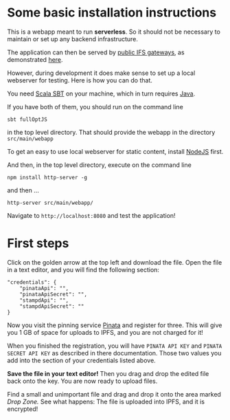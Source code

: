 # Some basic installation instructions #

This is a webapp meant to run
**serverless**. So it should
not be necessary to maintain or set up
any backend infrastructure.

The application can then be served by 
[public IFS gateways](https://ipfs.github.io/public-gateway-checker/),
as demonstrated 
[here](https://gateway.pinata.cloud/ipfs/Qmf2Cnz214u5vQgaMqaE7BE93KKuWr6HZ162Y9YyjowWmG/).

However, during development it does make sense to set up a local webserver for testing. Here
is how you can do that.

You need
[Scala SBT](https://www.scala-sbt.org/download.html)
on your machine, which in turn requires 
[Java](https://www.oracle.com/technetwork/java/javase/downloads/index.html).

If you have both of them, you should run on the command line

    sbt fullOptJS

in the top level directory. That should provide the webapp in the directory
`src/main/webapp`

To get an easy to use local webserver for static content, install 
[NodeJS](https://nodejs.org/en/download/)
first.

And then, in the top level directory, execute on the command line

    npm install http-server -g
    
and then ...

    http-server src/main/webapp/
    
Navigate to `http://localhost:8080` and test the application!
    
    
# First steps #

Click on the golden arrow at the top left and download the file. Open the file in a text editor, 
and you will find the following section:

    "credentials": {
        "pinataApi": "",
        "pinataApiSecret": "",
        "stampdApi": "",
        "stampdApiSecret": ""
    }
    
Now you visit the pinning service
[Pinata](https://pinata.cloud/)
and register for three. This will give
you 1 GB of space for uploads to IPFS, and
you are not charged for it!

When you finished the registration, you will
have 
`PINATA API KEY`
and
`PINATA SECRET API KEY`
as described in there documentation. Those two values
you add into the section of your credentials listed above.

**Save the file in your text editor!**  Then you drag and
drop the edited file back onto the key. You are now ready to upload files.

Find a small and unimportant file and drag and drop it onto the area
marked *Drop Zone.* See what happens: The file is uploaded into IPFS, and
it is encrypted!


 



    
    









